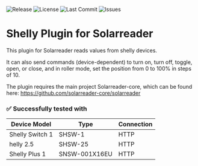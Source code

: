 ![Release](https://img.shields.io/github/v/release/solarreader-plugins/plugin-shelly)
![License](https://img.shields.io/github/license/solarreader-plugins/plugin-shelly)
![Last Commit](https://img.shields.io/github/last-commit/solarreader-plugins/plugin-shelly)
![Issues](https://img.shields.io/github/issues/solarreader-plugins/plugin-shelly)

# Shelly Plugin for Solarreader

This plugin for Solarreader reads values from shelly devices.

It can also send commands (device-dependent) to turn on, turn off, toggle, open, or close, and in roller mode, set the
position from 0 to 100% in steps of 10.

The plugin requires the main project Solarreader-core, which can be found here:
https://github.com/solarreader-core/solarreader

### ✅ Successfully tested with

| Device Model    | Type          | Connection |
|-----------------|---------------|------------|
| Shelly Switch 1 | SHSW-1        | HTTP       |
| helly 2.5       | SHSW-25       | HTTP       |
| Shelly Plus 1   | SNSW-001X16EU | HTTP       |

